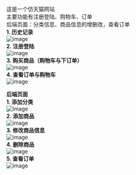 这是一个仿天猫网站<br>
主要功能有注册登陆、购物车、订单<br>
后端页面：分类信息、商品信息的增删改，查看订单<br>
<b>1. 历史记录</b><br>
![image](https://github.com/isTheEarlyBird/Mao/blob/master/gif/%E5%8E%86%E5%8F%B2%E8%AE%B0%E5%BD%95.gif)<br>
<b>2. 注册登陆</b><br>
![image](https://github.com/isTheEarlyBird/Mao/blob/master/gif/%E6%B3%A8%E5%86%8C%E4%B8%8E%E7%99%BB%E9%99%86.gif)<br>
<b>3. 购买商品（购物车与下订单）</b><br>
![image](https://github.com/isTheEarlyBird/Mao/blob/master/gif/%E8%B4%AD%E4%B9%B0.gif)<br>
<b>4. 查看订单与购物车</b><br>
![image](https://github.com/isTheEarlyBird/Mao/blob/master/gif/%E8%AE%A2%E5%8D%95%E4%B8%8E%E8%B4%AD%E7%89%A9%E8%BD%A6.gif)<br>

<b>后端页面</b><br>
<b>1. 添加分类</b><br>
![image](https://github.com/isTheEarlyBird/Mao/blob/master/gif/%E6%B7%BB%E5%8A%A0%E5%88%86%E7%B1%BB.gif)<br>
<b>2. 添加商品</b><br>
![image](https://github.com/isTheEarlyBird/Mao/blob/master/gif/%E6%B7%BB%E5%8A%A0%E5%95%86%E5%93%81.gif)<br>
<b>3. 修改商品信息</b><br>
![image](https://github.com/isTheEarlyBird/Mao/blob/master/gif/%E4%BF%AE%E6%94%B9%E5%95%86%E5%93%81.gif)<br>
<b>4. 删除商品</b><br>
![image](https://github.com/isTheEarlyBird/Mao/blob/master/gif/%E5%88%A0%E9%99%A4%E5%95%86%E5%93%81.gif)<br>
<b>5. 查看订单</b><br>
![image](https://github.com/isTheEarlyBird/Mao/blob/master/gif/%E6%9F%A5%E7%9C%8B%E8%AE%A2%E5%8D%95.gif)
